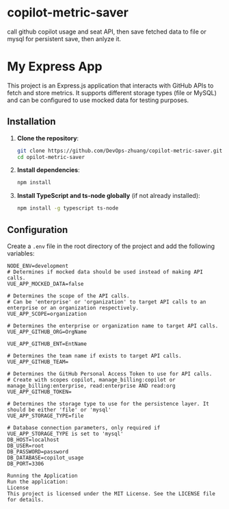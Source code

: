 # copilot-metric-saver
call github copilot usage and seat API, then save fetched data to file  or mysql for persistent save, then anlyze it.
# My Express App

This project is an Express.js application that interacts with GitHub APIs to fetch and store metrics. It supports different storage types (file or MySQL) and can be configured to use mocked data for testing purposes.

## Installation

1. **Clone the repository**:
    ```sh
    git clone https://github.com/DevOps-zhuang/copilot-metric-saver.git
    cd opilot-metric-saver
    ```

2. **Install dependencies**:
    ```sh
    npm install
    ```

3. **Install TypeScript and ts-node globally** (if not already installed):
    ```sh
    npm install -g typescript ts-node
    ```

## Configuration

Create a `.env` file in the root directory of the project and add the following variables:

```properties
NODE_ENV=development
# Determines if mocked data should be used instead of making API calls.
VUE_APP_MOCKED_DATA=false

# Determines the scope of the API calls. 
# Can be 'enterprise' or 'organization' to target API calls to an enterprise or an organization respectively.
VUE_APP_SCOPE=organization

# Determines the enterprise or organization name to target API calls.
VUE_APP_GITHUB_ORG=OrgName

VUE_APP_GITHUB_ENT=EntName

# Determines the team name if exists to target API calls.
VUE_APP_GITHUB_TEAM=

# Determines the GitHub Personal Access Token to use for API calls.
# Create with scopes copilot, manage_billing:copilot or manage_billing:enterprise, read:enterprise AND read:org
VUE_APP_GITHUB_TOKEN=

# Determines the storage type to use for the persistence layer. It should be either 'file' or 'mysql'
VUE_APP_STORAGE_TYPE=file

# Database connection parameters, only required if VUE_APP_STORAGE_TYPE is set to 'mysql'
DB_HOST=localhost
DB_USER=root
DB_PASSWORD=password
DB_DATABASE=copilot_usage
DB_PORT=3306

Running the Application
Run the application:
License
This project is licensed under the MIT License. See the LICENSE file for details.
